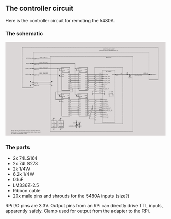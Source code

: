 ## The controller circuit

Here is the controller circuit for remoting the 5480A.

### The schematic

![image](/images/controller-host.png)

### The parts

* 2x 74LS164
* 2x 74LS273
* 2k 1/4W
* 6.2k 1/4W
* 0.1uF 
* LM336Z-2.5
* Ribbon cable
* 20x male pins and shrouds for the 5480A inputs (size?) 

RPi I/O pins are 3.3V. Output pins from an RPi can directly drive TTL inputs, apparently safely. Clamp used for output from the adapter to the RPi.

